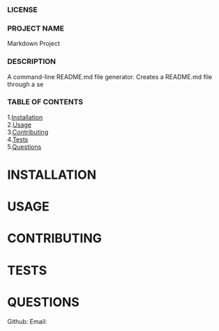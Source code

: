 
### LICENSE


### PROJECT NAME
Markdown Project
    
### DESCRIPTION
A command-line README.md file generator.  Creates a README.md file through a se 
    
### TABLE OF CONTENTS
1.[Installation](#installation)  
2.[Usage](#usage)  
3.[Contributing](#contributing)  
4.[Tests](#tests)  
5.[Questions](#questions)  
    
# INSTALLATION <a href=#installation></a>


# USAGE <a href=#usage></a>


# CONTRIBUTING <a href=#contributing></a>


# TESTS <a href=#tests></a>


# QUESTIONS <a href=#questions></a>
Github: 
Email: 
